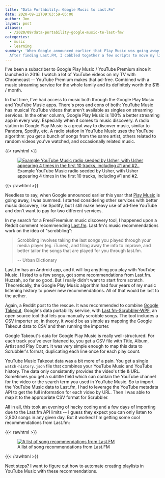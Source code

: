 ```yaml
---
title: "Data Portability: Google Music to Last.Fm"
date: 2020-09-12T09:03:59-05:00
author: Jon
layout: post
aliases:
  - /2020/09/data-portability-google-music-to-last-fm/
categories:
  - music
  - learning
summary: 'When Google announced earlier that Play Music was going away, I started considering other services with music discovery,
  After finding Last.FM, I cobbled together a few scripts to move my listening history from Google to the new service.'
---
```


I've been a subscriber to Google Play Music / YouTube Premium since it launched in 2016. I watch a lot of YouTube videos on my TV with Chromecast -- YouTube Premium makes that ad-free. Combined with a music streaming service for the whole family and its definitely worth the $15 / month.

In that time, I've had access to music both through the Google Play Music and YouTube Music apps. There's pros and cons of both: YouTube Music has musical YouTube videos that aren't available as singles on streaming services. In the other column, Google Play Music is 100% a better streaming app in every way. Especially when it comes to music discovery. A radio station in Google Play Music is a great way to discover music, similar to Pandora, Spotify, etc. A radio station in YouTube Music uses the YouTube algorithm: you get a bunch of songs from the same artist, others related to random videos you've watched, and occasionally related music.

{{< rawhtml >}}

<figure>
  <a href="/images/content/data-portability/usher-radio.png"><img aria-describedby="caption-42" src="/images/content/data-portability/usher-radio.png" alt="Example YouTube Music radio seeded by Usher, with Usher appearing 4 times in the first 10 tracks, including #1 and #2.." /></a>
  
  <figcaption id="caption-42">
    Example YouTube Music radio seeded by Usher, with Usher appearing 4 times in the first 10 tracks, including #1 and #2.
  </figcaption>
</figure>
{{< /rawhtml >}}

Needless to say, when Google announced earlier this year that [Play Music](https://support.google.com/youtubemusic/thread/62843644?hl=en) is going away, I was bummed. I started considering other services with better music discovery, like Spotify, but I still make heavy use of ad-free YouTube and don't want to pay for two different services.

In my search for a Free/Freemium music discovery tool, I happened upon a Reddit comment recommending [Last.fm](https://www.last.fm/). Last.fm's music recommendations work on the idea of "scrobbling":

> Scrobbling involves taking the last songs you played through your media player (eg. iTunes), and filing away the info to improve, and better tailor the songs that are played for you through last.fm.
>
> -- Urban Dictionary

Last.fm has an Android app, and it will log anything you play with YouTube Music. I listed to a few songs, got some recommendations from Last.fm. Huzzah, so far so good. But I really didn't want to start from scratch. Theoretically, the Google Play Music algorithm had four years of my music listening history to power new recommendations. All of that would be lost to the aether.

Again, a Reddit post to the rescue. It was recommended to combine [Google Takeout](https://takeout.google.com/settings/takeout), Google's data portability service, with [Last.fm-Scrubbler-WPF](https://github.com/coczero/Last.fm-Scrubbler-WPF), an open source tool that lets you manually scrobble songs. The tool includes a CSV importer so, in theory, it would be as simple as mapping the Google Takeout data to CSV and then running the importer.

Google Takeout's data for Google Play Music is really well-structured. For each track you've ever listened to, you get a CSV file with Title, Album, Artist and Play Count. It was very simple enough to map this data to Scrubbler's format, duplicating each line once for each play count.

YouTube Music Takeout data was a bit more of a pain. You get a single `watch-history.json` file that combines your YouTube Music and YouTube history. The data only consistently provides the video's title & URL. Sometimes you get a subtitle field which can contain the YouTube channel for the video or the search term you used in YouTube Music. So to import the YouTube Music data to Last.fm, I had to leverage the YouTube metadata API to get the full information for each video by URL. Then I was able to map it to the appropriate CSV format for Scrubbler.

All in all, this took an evening of hacky coding and a few days of importing due to the Last.fm API limits -- I guess they expect you can only listen to 2,800 songs in any given day. But it worked! I'm getting some cool recommendations from Last.fm:

{{< rawhtml >}}

<figure >
  <a href="/images/content/data-portability/lastfm-recommendations.png"><img aria-describedby="caption-43" src="/images/content/data-portability/lastfm-recommendations.png" alt="A list of song recommendations from Last.FM" /></a>
  
  <figcaption id="caption-43">
    A list of song recommendations from Last.FM
  </figcaption>
</figure>
{{< /rawhtml >}}

Next steps? I want to figure out how to automate creating playlists in YouTube Music with these recommendations.
